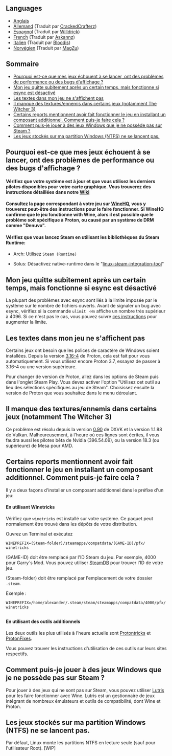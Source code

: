 ## Languages
-  [Anglais](#sommaire)
-  [Allemand](README_DE.md) (Traduit par [CrackedCrafterz](https://github.com/CrackedCrafterz))
-  [Espagnol](README_ESP.md) (Traduit par [Willdrick](https://github.com/Willdrick))
-  [French](README_FR.md) (Traduit par [Askannz](https://github.com/Askannz))
-  [Italien](README_IT.md) (Traduit par [Bloodis](https://github.com/bloodis))
-  [Norvégien](README_NO.md) (Traduit par [MagZu](https://github.com/magzu))

## Sommaire
  - [Pourquoi est-ce que mes jeux échouent à se lancer, ont des problèmes de performance ou des bugs d'affichage ?](#pourquoi-est-ce-que-mes-jeux-échouent-à-se-lancer,-ont-des-problèmes-de-performance-ou-des-bugs-d'affichage-?)
  - [Mon jeu quitte subitement après un certain temps, mais fonctionne si esync est désactivé](#mon-jeu-quitte-subitement-après-un-certain-temps,-mais-fonctionne-si-esync-est-désactivé)
  - [Les textes dans mon jeu ne s'affichent pas](#les-textes-dans-mon-jeu-ne-s'affichent-pas)
  - [Il manque des textures/ennemis dans certains jeux (notamment The Witcher 3)](#il-manque-des-textures/ennemis-dans-certains-jeux-(notamment-the-witcher-3))
  - [Certains reports mentionnent avoir fait fonctionner le jeu en installant un composant additionnel. Comment puis-je faire cela ?](#il-manque-des-textures/ennemis-dans-certains-jeux-(notamment-the-witcher-3))
  - [Comment puis-je jouer à des jeux Windows que je ne possède pas sur Steam ?](#comment-puis-je-jouer-à-des-jeux-windows-que-je-ne-possède-pas-sur-steam-?)
  - [Les jeux stockés sur ma partition Windows (NTFS) ne se lancent pas.](#les-jeux-stockés-sur-ma-partition-windows-(ntfs)-ne-se-lancent-pas.)
## Pourquoi est-ce que mes jeux échouent à se lancer, ont des problèmes de performance ou des bugs d'affichage ?

#### Vérifiez que votre système est à jour et que vous utilisez les derniers pilotes disponibles pour votre carte graphique. Vous trouverez des instructions détaillées dans notre [Wiki](https://github.com/NoXPhasma/protondb_faq/wiki/Graphics-driver-installation)
#### Consultez la page correspondant à votre jeu sur [WineHQ](https://appdb.winehq.org), vous y trouverez peut-être des instructions pour le faire fonctionner. Si WineHQ confirme que le jeu fonctionne with Wine, alors il est possible que le problème soit spécifique à Proton, ou causé par un système de DRM comme "Denuvo".

#### Vérifiez que vous lancez Steam en utilisant les bibliothèques du Steam Runtime:

- Arch: Utilisez `Steam (Runtime)`

- Solus: Désactivez native-runtime dans le "[linux-steam-integration-tool](https://raw.githubusercontent.com/solus-project/linux-steam-integration/master/.github/LSI_Settings.png)"


## Mon jeu quitte subitement après un certain temps, mais fonctionne si esync est désactivé

La plupart des problèmes avec esync sont liés à la limite imposée par le système sur le nombre de fichiers ouverts. Avant de signaler un bug avec esync, vérifiez si la commande `ulimit -Hn` affiche un nombre très supérieur à 4096. Si ce n'est pas le cas, vous pouvez suivre [ces instructions](https://github.com/zfigura/wine/blob/esync/README.esync) pour augmenter la limite.

## Les textes dans mon jeu ne s'affichent pas

Certains jeux ont besoin que les polices de caractère de Windows soient installées. Depuis la version [3.16-4](https://github.com/ValveSoftware/Proton/wiki/Changelog#316-4) de Proton, cela est fait pour vous automatiquement. Si vous utilisez encore Proton 3.7, essayez de passer à 3.16-4 ou une version supérieure.

Pour changer de version de Proton, allez dans les options de Steam puis dans l'onglet Steam Play. Vous devez activer l'option "Utilisez cet outil au lieu des sélections spécifiques au jeu de Steam". Choisissez ensuite la version de Proton que vous souhaitez dans le menu déroulant.

## Il manque des textures/ennemis dans certains jeux (notamment The Witcher 3)

Ce problème est résolu depuis la version [0.90](https://github.com/doitsujin/dxvk/releases/tag/v0.90) de DXVK et la version 1.1.88 de Vulkan. Malheureusement, à l'heure où ces lignes sont écrites, il vous faudra aussi les pilotes bêta de Nvidia (396.54.09), ou la version 18.3 (ou supérieure) de Mesa pour AMD.

## Certains reports mentionnent avoir fait fonctionner le jeu en installant un composant additionnel. Comment puis-je faire cela ?

Il y a deux façons d'installer un composant additionnel dans le préfixe d'un jeu:

#### En utilisant Winetricks
Vérifiez que `winetricks` est installé sur votre système. Ce paquet peut normalement être trouvé dans les dépôts de votre distribution.

Ouvrez un Terminal et exécutez
```
WINEPREFIX=(Steam-folder)/steamapps/compatdata/(GAME-ID)/pfx/ winetricks
```
(GAME-ID) doit être remplacé par l'ID Steam du jeu. Par exemple, 4000 pour Garry´s Mod. Vous pouvez utiliser [SteamDB](https://steamdb.info) pour trouver l'ID de votre jeu.

(Steam-folder) doit être remplacé par l'emplacement de votre dossier `.steam`.

Exemple :

```
WINEPREFIX=/home/alexander/.steam/steam/steamapps/compatdata/4000/pfx/ winetricks
```
##
#### En utilisant des outils additionnels

Les deux outils les plus utilisés à l'heure actuelle sont [Protontricks](https://github.com/Sirmentio/protontricks) et [ProtonFixes](https://github.com/simons-public/protonfixes).

Vous pouvez trouver les instructions d'utilisation de ces outils sur leurs sites respectifs.

## Comment puis-je jouer à des jeux Windows que je ne possède pas sur Steam ?

Pour jouer à des jeux qui ne sont pas sur Steam, vous pouvez utiliser [Lutris](https://lutris.net/) pour les faire fonctionner avec Wine. Lutris est un gestionnaire de jeux intégrant de nombreux émulateurs et outils de compatibilité, dont Wine et Proton.

## Les jeux stockés sur ma partition Windows (NTFS) ne se lancent pas.

Par défaut, Linux monte les partitions NTFS en lecture seule (sauf pour l'utilisateur Root). [WIP]
